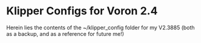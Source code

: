 # Klipper Configs for Voron 2.4
Herein lies the contents of the ~/klipper_config folder for my V2.3885 (both as a backup, and as a reference for future me!)